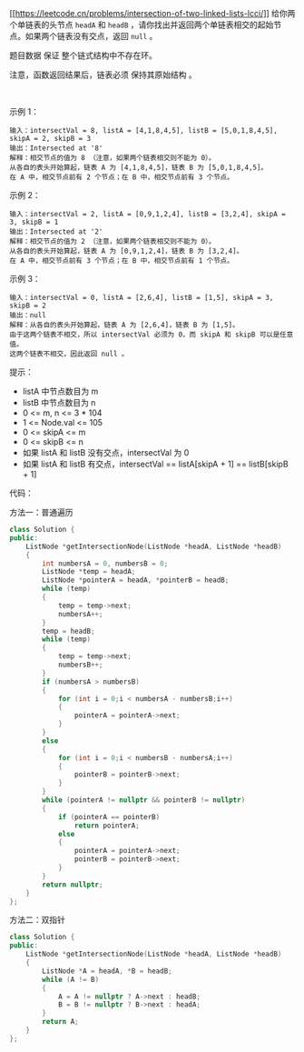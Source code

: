 [[https://leetcode.cn/problems/intersection-of-two-linked-lists-lcci/]] 给你两个单链表的头节点 `headA` 和 `headB` ，请你找出并返回两个单链表相交的起始节点。如果两个链表没有交点，返回 `null` 。

题目数据 保证 整个链式结构中不存在环。

注意，函数返回结果后，链表必须 保持其原始结构 。

 

示例 1：
```
输入：intersectVal = 8, listA = [4,1,8,4,5], listB = [5,0,1,8,4,5], skipA = 2, skipB = 3
输出：Intersected at '8'
解释：相交节点的值为 8 （注意，如果两个链表相交则不能为 0）。
从各自的表头开始算起，链表 A 为 [4,1,8,4,5]，链表 B 为 [5,0,1,8,4,5]。
在 A 中，相交节点前有 2 个节点；在 B 中，相交节点前有 3 个节点。
```

示例 2：
```
输入：intersectVal = 2, listA = [0,9,1,2,4], listB = [3,2,4], skipA = 3, skipB = 1
输出：Intersected at '2'
解释：相交节点的值为 2 （注意，如果两个链表相交则不能为 0）。
从各自的表头开始算起，链表 A 为 [0,9,1,2,4]，链表 B 为 [3,2,4]。
在 A 中，相交节点前有 3 个节点；在 B 中，相交节点前有 1 个节点。
```

示例 3：
```
输入：intersectVal = 0, listA = [2,6,4], listB = [1,5], skipA = 3, skipB = 2
输出：null
解释：从各自的表头开始算起，链表 A 为 [2,6,4]，链表 B 为 [1,5]。
由于这两个链表不相交，所以 intersectVal 必须为 0，而 skipA 和 skipB 可以是任意值。
这两个链表不相交，因此返回 null 。
```

提示：
- listA 中节点数目为 m
- listB 中节点数目为 n
- 0 <= m, n <= 3 * 104
- 1 <= Node.val <= 105
- 0 <= skipA <= m
- 0 <= skipB <= n
- 如果 listA 和 listB 没有交点，intersectVal 为 0
- 如果 listA 和 listB 有交点，intersectVal == listA[skipA + 1] == listB[skipB + 1]

代码：

方法一：普通遍历
```cpp
class Solution {
public:
    ListNode *getIntersectionNode(ListNode *headA, ListNode *headB) 
    {
        int numbersA = 0, numbersB = 0;    
        ListNode *temp = headA;
        ListNode *pointerA = headA, *pointerB = headB;
        while (temp)
        {
            temp = temp->next;
            numbersA++;
        }
        temp = headB;
        while (temp)
        {
            temp = temp->next;
            numbersB++;
        }
        if (numbersA > numbersB)
        {
            for (int i = 0;i < numbersA - numbersB;i++)
            {
                pointerA = pointerA->next;
            }
        }
        else
        {
            for (int i = 0;i < numbersB - numbersA;i++)
            {
                pointerB = pointerB->next;
            }
        }
        while (pointerA != nullptr && pointerB != nullptr)
        {
            if (pointerA == pointerB)
                return pointerA;
            else
            {
                pointerA = pointerA->next;
                pointerB = pointerB->next;
            }
        }
        return nullptr;
    }
};
```

方法二：双指针
```cpp
class Solution {
public:
    ListNode *getIntersectionNode(ListNode *headA, ListNode *headB) 
    {
        ListNode *A = headA, *B = headB;
        while (A != B)
        {
            A = A != nullptr ? A->next : headB;
            B = B != nullptr ? B->next : headA;
        }
        return A;
    }
};
```
